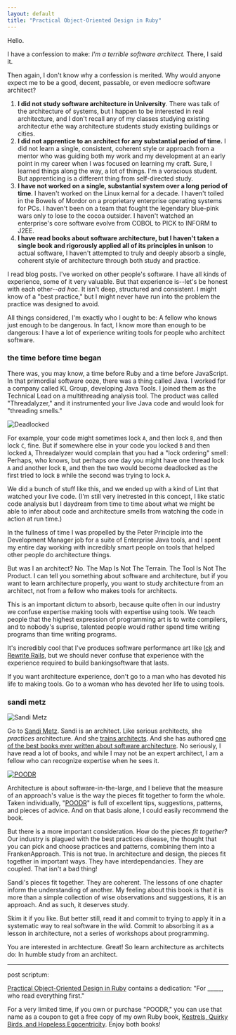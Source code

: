```yaml
---
layout: default
title: "Practical Object-Oriented Design in Ruby"
---
```


Hello.

I have a confession to make: *I'm a terrible software architect.* There, I said it.

Then again, I don't know why a confession is merited. Why would anyone expect me to be a good, decent, passable, or even mediocre software architect?

1. **I did not study software architecture in University**. There was talk of the architecture of systems, but I happen to be interested in real architecture, and I don't recall any of my classes studying existing architectur ethe way architecture students study existing buildings or cities.
2. **I did not apprentice to an architect for any substantial period of time.** I did not learn a single, consistent, coherent style or approach from a mentor who was guiding both my work and my development at an early point in my career when I was focused on learning my craft. Sure, I learned things along the way, a lot of things. I'm a voracious student. But apprenticing is a different thing from self-directed study.
3. **I have not worked on a single, substantial system over a long period of time**. I haven't worked on the Linux kernal for a decade. I haven't toiled in the Bowels of Mordor on a proprietary enterprise operating systems for PCs. I haven't been on a team that fought the legendary blue-pink wars only to lose to the cocoa outsider. I haven't watched an enterprise's core software evolve from COBOL to PICK to INFORM to J2EE.
4. **I have read books about software architecture, but I haven't taken a single book and rigorously applied all of its principles in unison** to actual software, I haven't attempted to truly and deeply absorb a single, coherent style of architecture through both study and practice.

I read blog posts. I've worked on other people's software. I have all kinds of experience, some of it very valuable. But that experience is--let's be honest with each other--*ad hoc*. It isn't deep, structured and consistent. I might know of a "best practice," but I might never have run into the problem the practice was designed to avoid.

All things considered, I'm exactly who I ought to be: A fellow who knows just enough to be dangerous. In fact, I know more than enough to be dangerous: I have a lot of experience writing tools for people who architect software.

### the time before time began

There was, you may know, a time before Ruby and a time before JavaScript. In that primordial software ooze, there was a thing called Java. I worked for a company called KL Group, developing Java Tools. I joined them as the Technical Lead on a multithreading analysis tool. The product was called "Threadalyzer," and it instrumented your live Java code and would look for "threading smells."

![Deadlocked](http://i.minus.com/ibnufthMS77Zup.jpg)

For example, your code might sometimes lock `A`, and then lock `B`, and then lock `C`, fine. But if somewhere else in your code you locked `B` and then locked `A`, Threadalyzer would complain that you had a "lock ordering" smell: Perhaps, who knows, but perhaps one day you might have one thread lock `A` and another lock `B`, and then the two would become deadlocked as the first tried to lock `B` while the second was trying to lock `A`.

We did a bunch of stuff like this, and we ended up with a kind of Lint that watched your live code. (I'm still very inetrested in this concept, I like static code analysis but I daydream from time to time about what we might be able to infer about code and architecture smells from watching the code in action at run time.)

In the fullness of time I was propelled by the Peter Principle into the Development Manager job for a suite of Enterprise Java tools, and I spent my entire day working with incredibly smart people on tools that helped other people do architecture things.

But was I an architect? No. The Map Is Not The Terrain. The Tool Is Not The Product. I can tell you something about software and architecture, but if you want to learn architecture properly, you want to study architecture from an architect, not from a fellow who makes tools for architects.

This is an important dictum to absorb, because quite often in our industry we confuse expertise making tools with expertise using tools. We teach people that the highest expression of programming art is to write compilers, and to nobody's suprise, talented people would rather spend time writing programs than time writing programs.

It's incredibly cool that I've produces software performance art like [Ick](https://github.com/raganwald-deprecated/ick "An ad hoc, informally-specified, bug-ridden, slow implementation of half of Monads") and [Rewrite Rails](https://github.com/raganwald-deprecated/rewrite_rails), but we should never confuse that experience with the experience required to build bankingsoftware that lasts.

If you want architecture experience, don't go to a man who has devoted his life to making tools. Go to a woman who has devoted her life to using tools.

### sandi metz

![Sandi Metz](http://i.minus.com/ixofgXxrtSA9e.jpg)

Go to [Sandi Metz](http://www.sandimetz.com). Sandi is an architect. Like serious architects, she *practices* architecture. And she [trains architects](http://www.sandimetz.com/training). And she has authored [one of the best books ever written about software architecture][poodr]. No seriously, I have read a lot of books, and while I may not be an expert architect, I am a fellow who can recognize expertise when he sees it.

[![POODR][src]][poodr]

[src]: http://ws-na.amazon-adsystem.com/widgets/q?_encoding=UTF8&ASIN=B0096BYG7C&Format=_SL110_&ID=AsinImage&MarketPlace=US&ServiceVersion=20070822&WS=1&tag=raganwald001-20
[poodr]: http://www.amazon.com/gp/product/B0096BYG7C/ref=as_li_ss_tl?ie=UTF8&camp=1789&creative=390957&creativeASIN=B0096BYG7C&linkCode=as2&tag=raganwald001-20 "Practical Object-Oriented Design in Ruby"

Architecture is about software-in-the-large, and I believe that the measure of an approach's value is the way the pieces fit together to form the whole. Taken individually, "[POODR][poodr]" is full of excellent tips, suggestions, patterns, and pieces of advice. And on that basis alone, I could easily recommend the book.

But there is a more important consideration. How do the pieces *fit together*? Our industry is plagued with the best practices disease, the thought that you can pick and choose practices and patterns, combining them into a FrankenApproach. This is not true. In architecture and design, the pieces fit together in important ways. They have interdependancies. They are coupled. That isn't a bad thing!

Sandi's pieces fit together. They are coherent. The lessons of one chapter inform the understanding of another. My feeling about this book is that it is more than a simple collection of wise observations and suggestions, it is an approach. And as such, it deserves study.

Skim it if you like. But better still, read it and commit to trying to apply it in a systematic way to real software in the wild. Commit to absorbing it as a lesson in architecture, not a series of workshops about programming.

You are interested in archtecture. Great! So learn architecture as architects do: In humble study from an architect.

---

post scriptum:

[Practical Object-Oriented Design in Ruby][poodr] contains a dedication: "For \_\_\_\_\_, who read everything first."

For a very limited time, if you own or purchase "POODR," you can use that name as a coupon to get a free copy of my own Ruby book, [Kestrels, Quirky Birds, and Hopeless Egocentricity](https://leanpub.com/combinators/). Enjoy both books!